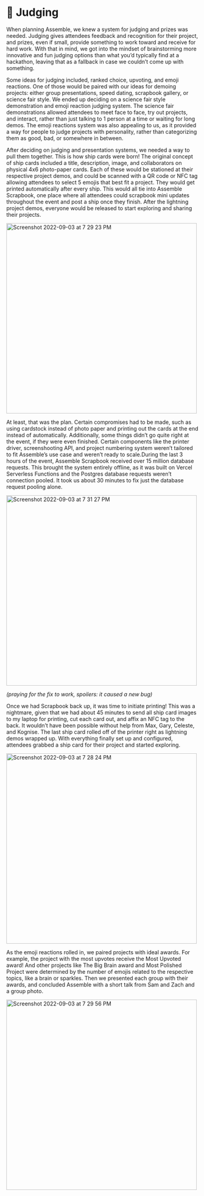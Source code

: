 # 👏 Judging

When planning Assemble, we knew a system for judging and prizes was needed. Judging gives attendees feedback and recognition for their project, and prizes, even if small, provide something to work toward and receive for hard work. With that in mind, we got into the mindset of brainstorming more innovative and fun judging options than what you’d typically find at a hackathon, leaving that as a fallback in case we couldn’t come up with something. 

Some ideas for judging included, ranked choice, upvoting, and emoji reactions. One of those would be paired with our ideas for demoing projects: either group presentations, speed dating, scrapbook gallery, or science fair style. We ended up deciding on a science fair style demonstration and emoji reaction judging system. The science fair demonstrations allowed attendees to meet face to face, try out projects, and interact, rather than just talking to 1 person at a time or waiting for long demos. The emoji reactions system was also appealing to us, as it provided a way for people to judge projects with personality, rather than categorizing them as good, bad, or somewhere in between.

After deciding on judging and presentation systems, we needed a way to pull them together. This is how ship cards were born! The original concept of ship cards included a title, description, image, and collaborators on physical 4x6 photo-paper cards. Each of these would be stationed at 
their respective project demos, and could be scanned with a QR code or NFC tag allowing attendees to select 5 emojis that best fit a project. They would get printed automatically after every ship. This would all tie into Assemble Scrapbook, one place where all attendees could scrapbook mini updates throughout the event and post a ship once they finish. After the lightning project demos, everyone would be released to start exploring and sharing their projects.

<img width="500" alt="Screenshot 2022-09-03 at 7 29 23 PM" src="https://user-images.githubusercontent.com/39828164/188268379-bed3a733-3657-4998-8fd5-33badd2db875.png">

At least, that was the plan. Certain compromises had to be made, such as using cardstock instead of photo paper and printing out the cards at the end instead of automatically. Additionally, some things didn’t go quite right at the event, if they were even finished. Certain components like the printer driver, screenshooting API, and project numbering system weren’t tailored to fit Assemble’s use case and weren’t ready to scale.During the last 3 hours of the event, Assemble Scrapbook received over 15 million database requests. This brought the system entirely offline, as it was built on Vercel Serverless Functions and the Postgres database requests weren’t connection pooled. It took us about 30 minutes to fix just the database request pooling alone. 

<img width="500" alt="Screenshot 2022-09-03 at 7 31 27 PM" src="https://user-images.githubusercontent.com/39828164/188268437-c30e24d0-8727-41d8-a0ba-b843c7c06d59.png">

_(praying for the fix to work, spoilers: it caused a new bug)_

Once we had Scrapbook back up, it was time to initiate printing! This was a nightmare, given that we had about 45 minutes to send all ship card images to my laptop for printing, cut each card out, and affix an NFC tag to the back. It wouldn’t have been possible without help from Max, Gary, Celeste, and Kognise. The last ship card rolled off of the printer right as lightning demos wrapped up. With everything finally set up and configured, attendees grabbed a ship card for their project and started exploring.

<img width="500" alt="Screenshot 2022-09-03 at 7 28 24 PM" src="https://user-images.githubusercontent.com/39828164/188268344-4d19f7b7-02d4-4063-893c-85c619767b5f.png">

As the emoji reactions rolled in, we paired projects with ideal awards. For example, the project with the most upvotes receive the Most Upvoted award! And other projects like The Big Brain award and Most Polished Project were determined by the number of emojis related to the respective topics, like a brain or sparkles. Then we presented each group with their awards, and concluded Assemble with a short talk from Sam and Zach and a group photo.

<img width="500" alt="Screenshot 2022-09-03 at 7 29 56 PM" src="https://user-images.githubusercontent.com/39828164/188268394-847b9299-3d0a-4f93-92ad-b49b7c738acd.png">


